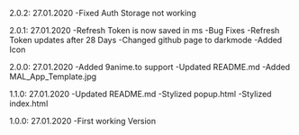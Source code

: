 2.0.2: 27.01.2020
    -Fixed Auth Storage not working

2.0.1: 27.01.2020
    -Refresh Token is now saved in ms
    -Bug Fixes
    -Refresh Token updates after 28 Days
    -Changed github page to darkmode
    -Added Icon

2.0.0: 27.01.2020
    -Added 9anime.to support
    -Updated README.md
    -Added MAL_App_Template.jpg

1.1.0: 27.01.2020
    -Updated README.md
    -Stylized popup.html
    -Stylized index.html

1.0.0: 27.01.2020
    -First working Version
